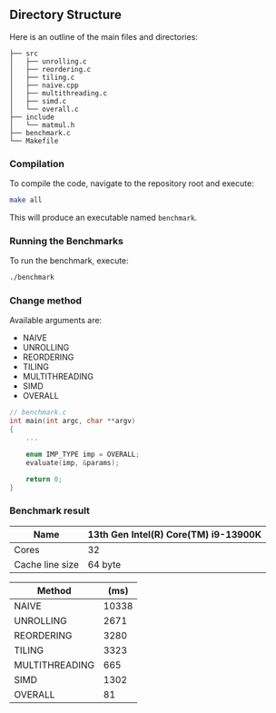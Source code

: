 ## Directory Structure
Here is an outline of the main files and directories:
```ccs
├── src
│   ├── unrolling.c
│   ├── reordering.c
│   ├── tiling.c
│   ├── naive.cpp
│   ├── multithreading.c
│   ├── simd.c
│   └── overall.c
├── include
│   └── matmul.h
├── benchmark.c
└── Makefile
```

### Compilation
To compile the code, navigate to the repository root and execute:

```bash
make all
```
This will produce an executable named `benchmark`.

### Running the Benchmarks
To run the benchmark, execute:

```bash
./benchmark
```
### Change method

Available arguments are: 
- NAIVE
- UNROLLING
- REORDERING
- TILING
- MULTITHREADING
- SIMD
- OVERALL

```c
// benchmark.c
int main(int argc, char **argv)
{
    ...

    enum IMP_TYPE imp = OVERALL;
    evaluate(imp, &params);

    return 0;
}
```

### Benchmark result

| Name              | 13th Gen Intel(R) Core(TM) i9-13900K  |
| -----------       | -----------                           |
| Cores             | 32                                    |
| Cache line size   | 64 byte                               |


| Method            | (ms)          |
| -----------       | -----------   |
| NAIVE             | 10338         |
| UNROLLING         | 2671          |
| REORDERING        | 3280          |
| TILING            | 3323          |
| MULTITHREADING    | 665           |
| SIMD              | 1302          |
| OVERALL           | 81            |



